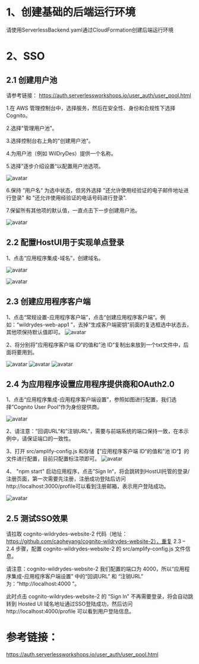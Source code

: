 # 1、创建基础的后端运行环境
请使用ServerlessBackend.yaml通过CloudFormation创建后端运行环境


# 2、SSO 

## 2.1 创建用户池

请参考链接： https://auth.serverlessworkshops.io/user_auth/user_pool.html  

1.在 AWS 管理控制台中，选择服务，然后在安全性、身份和合规性下选择 Cognito。

2.选择"管理用户池"。

3.选择控制台右上角的"创建用户池"。

4.为用户池（例如 WilDryDes）提供一个名称。

5.选择”逐步介绍设置“以配置用户池选项。

![avatar](pictures/1.png)

6.保持 ”用户名“ 为选中状态，但另外选择 "还允许使用经验证的电子邮件地址进行登录" 和 "还允许使用经验证的电话号码进行登录".

7.保留所有其他项的默认值，一直点击下一步创建用户池。

![avatar](pictures/2.png)

## 2.2 配置HostUI用于实现单点登录

1、点击“应用程序集成-域名”，创建域名。

![avatar](pictures/3.png)

![avatar](pictures/4.png)

## 2.3 创建应用程序客户端

1、点击“常规设置-应用程序客户端”，点击“创建应用程序客户端“。例如：“wildrydes-web-app1 ”，去掉“生成客户端密钥”前面的复选框选中状态去，其他项保持默认值即可。
![avatar](pictures/5.png)

2、将分别将”应用程序客户端 ID“的值和”池 ID“复制出来放到一个txt文件中，后面将要用到。

![avatar](pictures/6.png)
![avatar](pictures/7.png)
![avatar](pictures/8.png)


## 2.4 为应用程序设置应用程序提供商和OAuth2.0

1、点击“应用程序集成-应用程序客户端设置”，参照如图进行配置，我们选择”Cognito User Pool“作为身份提供商。

![avatar](pictures/9.png)

2、请注意：”回调URL“和”注销URL“，需要与前端系统的端口保持一致，在本示例中，请保证端口的一致性。

3、打开 src/amplify-config.js 和存储【”应用程序客户端 ID“的值和”池 ID“】的文件进行配置，目前只配置标注项即可。
![avatar](pictures/10.png)

4、 "npm start" 启动应用程序，点击”Sign In“，将会跳转到HostUI托管的登录/注册页面，第一次需要先注册，注册成功登陆后访问http://localhost:3000/profile可以看到注册邮箱，表示用户登陆成功。

![avatar](pictures/11.png)


## 2.5 测试SSO效果

请拉取 cognito-wildrydes-website-2 代码（地址：https://github.com/caoheyang/cognito-wildrydes-website-2），重复 2.3 – 2.4 步骤，配置 cognito-wildrydes-website-2 的 src/amplify-config.js 文件信息。

请注意：cognito-wildrydes-website-2 我们配置的端口为 4000，所以“应用程序集成-应用程序客户端设置” 中的“回调URL” 和 “注销URL” 为：“http://localhost:4000 ”。

此时点击 cognito-wildrydes-website-2 的 “Sign In” 不再需要登录，将会自动跳转到 Hosted UI 域名地址通过SSO登陆成功，然后访问 http://localhost:4000/profile 可以看到用户登陆信息。

# 参考链接：

https://auth.serverlessworkshops.io/user_auth/user_pool.html